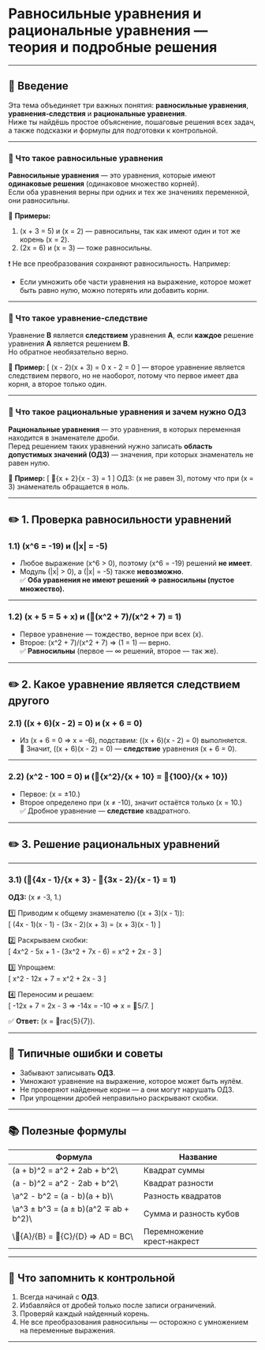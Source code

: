 # Равносильные уравнения и рациональные уравнения — теория и подробные решения

---

## 🌟 Введение

Эта тема объединяет три важных понятия: **равносильные уравнения**, **уравнения‑следствия** и **рациональные уравнения**.  
Ниже ты найдёшь простое объяснение, пошаговые решения всех задач, а также подсказки и формулы для подготовки к контрольной.

---

### 🔹 Что такое равносильные уравнения

**Равносильные уравнения** — это уравнения, которые имеют **одинаковые решения** (одинаковое множество корней).  
Если оба уравнения верны при одних и тех же значениях переменной, они равносильны.

📘 **Примеры:**
1. \(x + 3 = 5\) и \(x = 2\) — равносильны, так как имеют один и тот же корень \(x = 2\).
2. \(2x = 6\) и \(x = 3\) — тоже равносильны.

❗ Не все преобразования сохраняют равносильность. Например:
- Если умножить обе части уравнения на выражение, которое может быть равно нулю, можно потерять или добавить корни.

---

### 🔹 Что такое уравнение‑следствие

Уравнение **B** является **следствием** уравнения **A**, если **каждое** решение уравнения **A** является решением **B**.  
Но обратное необязательно верно.

📘 **Пример:**
\[
(x - 2)(x + 3) = 0  x - 2 = 0
\]
— второе уравнение является следствием первого, но не наоборот, потому что первое имеет два корня, а второе только один.

---

### 🔹 Что такое рациональные уравнения и зачем нужно ОДЗ

**Рациональные уравнения** — это уравнения, в которых переменная находится в знаменателе дроби.  
Перед решением таких уравнений нужно записать **область допустимых значений (ОДЗ)** — значения, при которых знаменатель не равен нулю.

📘 **Пример:**
\[
{x + 2}{x - 3} = 1
\]
ОДЗ: \(x 
не равен 3\), потому что при \(x = 3\) знаменатель обращается в ноль.

---

## ✏️ 1. Проверка равносильности уравнений

### 1.1) \(x^6 = -19\) и \(|x| = -5\)

- Любое выражение \(x^6 > 0\), поэтому \(x^6 = -19\) решений **не имеет**.  
- Модуль \(|x| > 0\), а \(|x| = -5\) также **невозможно**.  
✅ **Оба уравнения не имеют решений ⇒ равносильны (пустое множество).**

---

### 1.2) \(x + 5 = 5 + x\) и \((x^2 + 7)/(x^2 + 7) = 1\)

- Первое уравнение — тождество, верное при всех \(x\).  
- Второе: \(x^2 + 7)/(x^2 + 7\) ⇒ \(1 = 1\) — верно.  
✅ **Равносильны** (первое — ∞ решений, второе — так же).

---



## ✏️ 2. Какое уравнение является следствием другого

### 2.1) \((x + 6)(x - 2) = 0\) и \(x + 6 = 0\)

- Из \(x + 6 = 0 ⇒ x = -6\), подставим: \((x + 6)(x - 2) = 0\) выполняется.  
📘 Значит, \((x + 6)(x - 2) = 0\) — **следствие** уравнения \(x + 6 = 0\).

---

### 2.2) \(x^2 - 100 = 0\) и \({x^2}/{x + 10} = {100}/{x + 10}\)

- Первое: \(x = ±10.\)  
- Второе определено при \(x ≠ -10\), значит остаётся только \(x = 10.\)  
✅ Дробное уравнение — **следствие** квадратного.

---

## ✏️ 3. Решение рациональных уравнений

---

### 3.1) \({4x - 1}/{x + 3} - {3x - 2}/{x - 1} = 1\)

**ОДЗ:** \(x ≠ -3, 1.\)

1️⃣ Приводим к общему знаменателю \((x + 3)(x - 1)\):  
\[
(4x - 1)(x - 1) - (3x - 2)(x + 3) = (x + 3)(x - 1)
\]

2️⃣ Раскрываем скобки:  
\[
4x^2 - 5x + 1 - (3x^2 + 7x - 6) = x^2 + 2x - 3
\]

3️⃣ Упрощаем:  
\[
x^2 - 12x + 7 = x^2 + 2x - 3
\]

4️⃣ Переносим и решаем:  
\[
-12x + 7 = 2x - 3 ⇒ -14x = -10 ⇒ x = 5/7.
\]

✅ **Ответ:** \(x = rac{5}{7}\).

---


## 🚫 Типичные ошибки и советы

- Забывают записывать **ОДЗ**.
- Умножают уравнение на выражение, которое может быть нулём.
- Не проверяют найденные корни — а они могут нарушать ОДЗ.
- При упрощении дробей неправильно раскрывают скобки.

---

## 📚 Полезные формулы

| Формула | Название |
|----------|-----------|
| \(a + b)^2 = a^2 + 2ab + b^2\ | Квадрат суммы |
| \(a - b)^2 = a^2 - 2ab + b^2\ | Квадрат разности |
| \a^2 - b^2 = (a - b)(a + b)\ | Разность квадратов |
| \a^3 ± b^3 = (a ± b)(a^2 ∓ ab + b^2)\ | Сумма и разность кубов |
| \{A}/{B} = {C}/{D} ⇒ AD = BC\ | Перемножение крест‑накрест |

---

## 🧭 Что запомнить к контрольной

1. Всегда начинай с **ОДЗ**.  
2. Избавляйся от дробей только после записи ограничений.  
3. Проверяй каждый найденный корень.  
4. Не все преобразования равносильны — осторожно с умножением на переменные выражения.  

---

